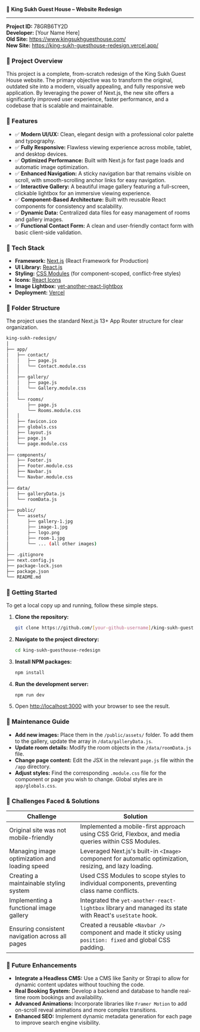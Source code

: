 🏨 **King Sukh Guest House – Website Redesign**
***
**Project ID:** 78GRB6TY2D  
**Developer:** [Your Name Here]  
**Old Site:** https://www.kingsukhguesthouse.com/  
**New Site:** https://king-sukh-guesthouse-redesign.vercel.app/

### 📌 Project Overview

This project is a complete, from-scratch redesign of the King Sukh Guest House website. The primary objective was to transform the original, outdated site into a modern, visually appealing, and fully responsive web application. By leveraging the power of Next.js, the new site offers a significantly improved user experience, faster performance, and a codebase that is scalable and maintainable.

### 🎨 Features

-   ✅ **Modern UI/UX:** Clean, elegant design with a professional color palette and typography.
-   ✅ **Fully Responsive:** Flawless viewing experience across mobile, tablet, and desktop devices.
-   ✅ **Optimized Performance:** Built with Next.js for fast page loads and automatic image optimization.
-   ✅ **Enhanced Navigation:** A sticky navigation bar that remains visible on scroll, with smooth-scrolling anchor links for easy navigation.
-   ✅ **Interactive Gallery:** A beautiful image gallery featuring a full-screen, clickable lightbox for an immersive viewing experience.
-   ✅ **Component-Based Architecture:** Built with reusable React components for consistency and scalability.
-   ✅ **Dynamic Data:** Centralized data files for easy management of rooms and gallery images.
-   ✅ **Functional Contact Form:** A clean and user-friendly contact form with basic client-side validation.

### 🧰 Tech Stack

-   **Framework:** [Next.js](https://nextjs.org/) (React Framework for Production)
-   **UI Library:** [React.js](https://reactjs.org/)
-   **Styling:** [CSS Modules](https://github.com/css-modules/css-modules) (for component-scoped, conflict-free styles)
-   **Icons:** [React Icons](https://react-icons.github.io/react-icons/)
-   **Image Lightbox:** [yet-another-react-lightbox](https://yet-another-react-lightbox.com/)
-   **Deployment:** [Vercel](https://vercel.com/)

### 📁 Folder Structure

The project uses the standard Next.js 13+ App Router structure for clear organization.

```bash
king-sukh-redesign/
│
├── app/
│   ├── contact/
│   │   ├── page.js
│   │   └── Contact.module.css
│   │
│   ├── gallery/
│   │   ├── page.js
│   │   └── Gallery.module.css
│   │
│   └── rooms/
│       ├── page.js
│       └── Rooms.module.css
│   │
│   ├── favicon.ico
│   ├── globals.css
│   ├── layout.js
│   ├── page.js
│   └── page.module.css
│
├── components/
│   ├── Footer.js
│   ├── Footer.module.css
│   ├── Navbar.js
│   └── Navbar.module.css
│
├── data/
│   ├── galleryData.js
│   └── roomData.js
│
├── public/
│   └── assets/
│       ├── gallery-1.jpg
│       ├── image-1.jpg
│       ├── logo.png
│       ├── room-1.jpg
│       └── ... (all other images)
│
├── .gitignore
├── next.config.js
├── package-lock.json
├── package.json
└── README.md
```

### 🚀 Getting Started

To get a local copy up and running, follow these simple steps.

1.  **Clone the repository:**
    ```sh
    git clone https://github.com/[your-github-username]/king-sukh-guesthouse-redesign.git
    ```
2.  **Navigate to the project directory:**
    ```sh
    cd king-sukh-guesthouse-redesign
    ```
3.  **Install NPM packages:**
    ```sh
    npm install
    ```
4.  **Run the development server:**
    ```sh
    npm run dev
    ```
5.  Open [http://localhost:3000](http://localhost:3000) with your browser to see the result.

### 🧩 Maintenance Guide

-   **Add new images:** Place them in the `/public/assets/` folder. To add them to the gallery, update the array in `/data/galleryData.js`.
-   **Update room details:** Modify the room objects in the `/data/roomData.js` file.
-   **Change page content:** Edit the JSX in the relevant `page.js` file within the `/app` directory.
-   **Adjust styles:** Find the corresponding `.module.css` file for the component or page you wish to change. Global styles are in `app/globals.css`.

### 🐞 Challenges Faced & Solutions

| Challenge                                       | Solution                                                                                                   |
| ----------------------------------------------- | ---------------------------------------------------------------------------------------------------------- |
| Original site was not mobile-friendly           | Implemented a mobile-first approach using CSS Grid, Flexbox, and media queries within CSS Modules.           |
| Managing image optimization and loading speed   | Leveraged Next.js's built-in `<Image>` component for automatic optimization, resizing, and lazy loading.     |
| Creating a maintainable styling system          | Used CSS Modules to scope styles to individual components, preventing class name conflicts.                |
| Implementing a functional image gallery         | Integrated the `yet-another-react-lightbox` library and managed its state with React's `useState` hook.    |
| Ensuring consistent navigation across all pages | Created a reusable `<Navbar />` component and made it sticky using `position: fixed` and global CSS padding. |

### 📄 Future Enhancements

-   **Integrate a Headless CMS:** Use a CMS like Sanity or Strapi to allow for dynamic content updates without touching the code.
-   **Real Booking System:** Develop a backend and database to handle real-time room bookings and availability.
-   **Advanced Animations:** Incorporate libraries like `Framer Motion` to add on-scroll reveal animations and more complex transitions.
-   **Enhanced SEO:** Implement dynamic metadata generation for each page to improve search engine visibility.
